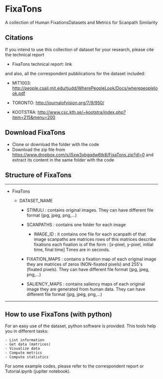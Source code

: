 # FixaTons
A collection of Human FixationsDatasets and Metrics for Scanpath Similarity

## Citations
If you intend to use this collection of dataset for your research, please cite the technical report

- FixaTons technical report: link

and also, all the correspondent pubblications for the dataset included:


- MIT1003: http://people.csail.mit.edu/tjudd/WherePeopleLook/Docs/wherepeoplelook.pdf

- TORONTO: http://journalofvision.org/7/9/950/

- KOOTSTRA: http://www.csc.kth.se/~kootstra/index.php?item=215&menu=200


    
## Download FixaTons

- Clone or download the folder with the code
- Download the zip file from https://www.dropbox.com/s/i5xw3xbgqdw6tk8/FixaTons.zip?dl=0 and extract its content in the same folder with the code

## Structure of FixaTons

________________________________________________________________________________

- FixaTons

    - DATASET_NAME

        - STIMULI : contains original images.
                  They can have different file format (jpg, jpeg, png,...)

        - SCANPATHS : contains one folder for each image

            - IMAGE_ID :
                  it contains one file for each scanpath of that image
                  scanpaths are matrices
                  rows of this matrices describe fixations
                  each fixation is of the form :
                  [x-pixel, y-pixel, initial time, final time]
                  Times are in seconds.

        - FIXATION_MAPS : contains a fixation map of each original image
            they are matrices of zeros (NON-fixated pixels) and 255's (fixated
            pixels). They can have different file format (jpg, jpeg, png,...)

        - SALIENCY_MAPS : contains saliency maps of each original image
            they are generated from human data. They can have different file
            format (jpg, jpeg, png,...)
            
________________________________________________________________________________

## How to use FixaTons (with python)


For an easy use of the dataset, python software is provided. This tools help you in different tasks:

    - List information
    - Get data (matrices)
    - Visualize data
    - Compute metrics
    - Compute statistics

For some example codes, please refer to the correspondent report or Tutorial.ipynb (jupiter notebook).

